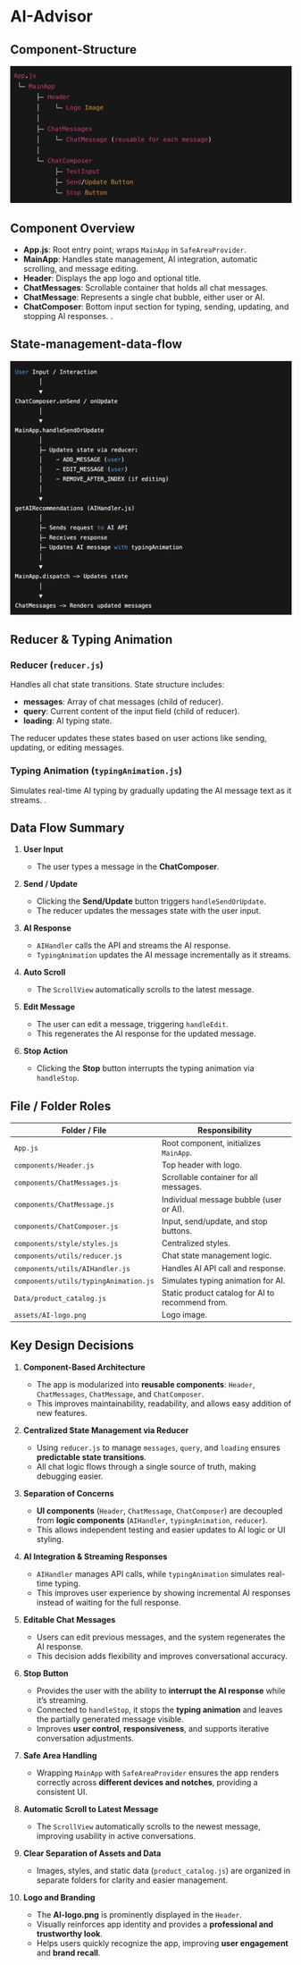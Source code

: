 # AI-Advisor

## Component-Structure

![component](https://github.com/debajyotidebbarma/canvas-expo-project/raw/main/component-structure.png)


## Component Overview

- **App.js**: Root entry point; wraps `MainApp` in `SafeAreaProvider`.
- **MainApp**: Handles state management, AI integration, automatic scrolling, and message editing.
- **Header**: Displays the app logo and optional title.
- **ChatMessages**: Scrollable container that holds all chat messages.
- **ChatMessage**: Represents a single chat bubble, either user or AI.
- **ChatComposer**: Bottom input section for typing, sending, updating, and stopping AI responses.
.


## State-management-data-flow

![data-flow](https://github.com/debajyotidebbarma/canvas-expo-project/raw/main/state-management-data-flow.png)


## Reducer & Typing Animation

### Reducer (`reducer.js`)
Handles all chat state transitions. State structure includes:

- **messages**: Array of chat messages (child of reducer).  
- **query**: Current content of the input field (child of reducer).  
- **loading**: AI typing state.

The reducer updates these states based on user actions like sending, updating, or editing messages.

### Typing Animation (`typingAnimation.js`)
Simulates real-time AI typing by gradually updating the AI message text as it streams.
.



## Data Flow Summary

1. **User Input**  
   - The user types a message in the **ChatComposer**.

2. **Send / Update**  
   - Clicking the **Send/Update** button triggers `handleSendOrUpdate`.
   - The reducer updates the messages state with the user input.

3. **AI Response**  
   - `AIHandler` calls the API and streams the AI response.
   - `TypingAnimation` updates the AI message incrementally as it streams.

4. **Auto Scroll**  
   - The `ScrollView` automatically scrolls to the latest message.

5. **Edit Message**  
   - The user can edit a message, triggering `handleEdit`.
   - This regenerates the AI response for the updated message.

6. **Stop Action**  
   - Clicking the **Stop** button interrupts the typing animation via `handleStop`.






## File / Folder Roles

| Folder / File                  | Responsibility                                      |
|--------------------------------|----------------------------------------------------|
| `App.js`                        | Root component, initializes `MainApp`.           |
| `components/Header.js`          | Top header with logo.                             |
| `components/ChatMessages.js`    | Scrollable container for all messages.           |
| `components/ChatMessage.js`     | Individual message bubble (user or AI).          |
| `components/ChatComposer.js`    | Input, send/update, and stop buttons.            |
| `components/style/styles.js`    | Centralized styles.                               |
| `components/utils/reducer.js`   | Chat state management logic.                      |
| `components/utils/AIHandler.js` | Handles AI API call and response.                 |
| `components/utils/typingAnimation.js` | Simulates typing animation for AI.        |
| `Data/product_catalog.js`       | Static product catalog for AI to recommend from. |
| `assets/AI-logo.png`            | Logo image.                                       |





## Key Design Decisions

1. **Component-Based Architecture**  
   - The app is modularized into **reusable components**: `Header`, `ChatMessages`, `ChatMessage`, and `ChatComposer`.  
   - This improves maintainability, readability, and allows easy addition of new features.

2. **Centralized State Management via Reducer**  
   - Using `reducer.js` to manage `messages`, `query`, and `loading` ensures **predictable state transitions**.  
   - All chat logic flows through a single source of truth, making debugging easier.

3. **Separation of Concerns**  
   - **UI components** (`Header`, `ChatMessage`, `ChatComposer`) are decoupled from **logic components** (`AIHandler`, `typingAnimation`, `reducer`).  
   - This allows independent testing and easier updates to AI logic or UI styling.

4. **AI Integration & Streaming Responses**  
   - `AIHandler` manages API calls, while `typingAnimation` simulates real-time typing.  
   - This improves user experience by showing incremental AI responses instead of waiting for the full response.

5. **Editable Chat Messages**  
   - Users can edit previous messages, and the system regenerates the AI response.  
   - This decision adds flexibility and improves conversational accuracy.

6. **Stop Button**  
   - Provides the user with the ability to **interrupt the AI response** while it’s streaming.  
   - Connected to `handleStop`, it stops the **typing animation** and leaves the partially generated message visible.  
   - Improves **user control**, **responsiveness**, and supports iterative conversation adjustments.

7. **Safe Area Handling**  
   - Wrapping `MainApp` with `SafeAreaProvider` ensures the app renders correctly across **different devices and notches**, providing a consistent UI.

8. **Automatic Scroll to Latest Message**  
   - The `ScrollView` automatically scrolls to the newest message, improving usability in active conversations.

9. **Clear Separation of Assets and Data**  
   - Images, styles, and static data (`product_catalog.js`) are organized in separate folders for clarity and easier management.

10. **Logo and Branding**  
    - The **AI-logo.png** is prominently displayed in the `Header`.  
    - Visually reinforces app identity and provides a **professional and trustworthy look**.  
    - Helps users quickly recognize the app, improving **user engagement** and **brand recall**.
